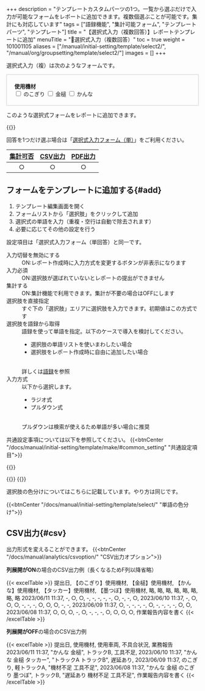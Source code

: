 +++
description = "テンプレートカスタムパーツの1つ。一覧から選ぶだけで入力が可能なフォームをレポートに追加できます。複数個選ぶことが可能です。集計にも対応しています"
tags = ["語録機能", "集計可能フォーム", "テンプレートパーツ", "テンプレート"]
title = "【選択式入力（複数回答）】レポートテンプレートに追加"
menuTitle = "🧩選択式入力（複数回答）"
toc = true
weight = 101001105
aliases = ["/manual/initial-setting/template/select2/", "/manual/org/groupsetting/template/select2/"]
images = []
+++


選択式入力（複）は次のようなフォームです。

<div class="list-group my-3" style="padding: 20px; border: 1px solid #ccc;">
  <div style="font-weight:bold">使用機材</div>
  <label class="mb-2">
    <input class="form-check-input me-2" type="checkbox" value="">
    のこぎり
  </label>
  <label class="mb-2">
    <input class="form-check-input me-2" type="checkbox" value="">
    金槌
  </label>
  <label class="mb-2">
    <input class="form-check-input me-2" type="checkbox" value="">
    かんな
  </label>
</div>

このような選択式フォームをレポートに追加できます。

{{<icatch filename="select2" msg="選ぶだけの簡単入力 色分けも可能" title="選択式入力フォームのテンプレート例" fontsize="30px" alice="here">}}

回答を1つだけ選ぶ場合は「[選択式入力フォーム（単）](/docs/manual/initial-setting/template/select/)」をご利用ください。

|[集計可否](/docs/manual/analytics/)|[CSV出力](/docs/manual/analytics/csv/)|[PDF出力](/docs/manual/read-report/pdf/)|
|:---:|:---:|:---:|
|○|○|○|

## フォームをテンプレートに追加する{#add}

1. テンプレート編集画面を開く
1. フォームリストから「選択肢」をクリックして追加
1. 選択式の単語を入力（重複・空行は自動で除去されます）
1. 必要に応じてその他の設定を行う

設定項目は「選択式入力フォーム（単回答）と同一です。

<dl class="basic">
  <dt>入力切替を無効にする</dt>
  <dd>ON:レポート作成時に入力方式を変更するボタンが非表示になります</dd>
  <dt>入力必須</dt>
  <dd>ON:選択肢が選ばれていないとレポートの提出ができません</dd>
  <dt>集計する</dt>
  <dd>ON:集計機能で利用できます。集計が不要の場合はOFFにします</dd>
  <dt>選択肢を直接指定</dt>
  <dd>すぐ下の「選択肢」エリアに選択肢を入力できます。初期値はこの方式です</dd>
  <dt>選択肢を語録から取得</dt>
  <dd>語録を使って単語を指定。以下のケースで導入を検討してください。<ul><li>選択肢の単語リストを使いまわしたい場合</li><li>選択肢をレポート作成時に自由に追加したい場合</li></ul><br>詳しくは<a href="/docs/manual/initial-setting/advanced-setting/goroku/">語録</a>を参照</dd>
  <dt>入力方式</dt>
  <dd>以下から選択します。<ul><li>ラジオ式</li><li>プルダウン式</li></ul><br>プルダウンは検索が使えるため単語が多い場合に推奨</dd>
</dl>

共通設定事項については以下を参照してください。
{{<btnCenter "/docs/manual/initial-setting/template/make/#common_setting" "共通設定項目">}}


{{<appscreen filename="template-edit-select2" title="選択式入力フォームを含んだレポートの設計">}}

{{<nextArrow>}}
{{<appscreen filename="select2-preview"  title="選択式の入力画面イメージ">}}

選択肢の色分けについてはこちらに記載しています。やり方は同じです。

{{<btnCenter "/docs/manual/initial-setting/template/select/" "単語の色分け">}}

## CSV出力{#csv}

出力形式を変えることができます。
{{<btnCenter "/docs/manual/analytics/csvoption/" "CSV出力オプション">}}

**列展開がON**の場合のCSV出力例（長くなるためF列以降省略）

{{< excelTable >}}
提出日, 【のこぎり】使用機材, 【金槌】使用機材, 【かんな】使用機材, 【タッカー】使用機材, 【墨つぼ】使用機材, 略, 略, 略, 略, 略, 略, 略, 略
2023/06/11 11:37, -, ○, ○, -, -, -, -, -, ○, -, -, ○, 
2023/06/10 11:37, -, ○, ○, ○, -, -, -, ○, ○, ○, -, -, 
2023/06/09 11:37, ○, -, -, -, -, ○, -, -, -, -, ○, ○, 
2023/06/08 11:37, ○, ○, ○, -, ○, -, -, -, ○, ○, ○, ○, 作業報告内容を書く
{{< /excelTable >}}



**列展開がOFF**の場合のCSV出力例

{{< excelTable >}}
提出日, 使用機材, 使用車両, 不具合状況, 業務報告
2023/06/11 11:37, "かんな 金槌", トラックB, 工具不足, 
2023/06/10 11:37, "かんな 金槌 タッカー", "トラックA トラックB", 遅延あり, 
2023/06/09 11:37, のこぎり, 軽トラックA, "機材不足 工具不足", 
2023/06/08 11:37, "かんな 金槌 のこぎり 墨つぼ", トラックB, "遅延あり 機材不足 工具不足", 作業報告内容を書く
{{< /excelTable >}}
